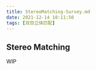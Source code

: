 ```yaml
---
title: StereoMatching-Survey.md
date: 2021-12-14 18:11:50
tags: [双目立体匹配]
---
```


## Stereo Matching

WIP
